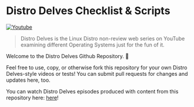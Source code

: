# Distro Delves Checklist & Scripts

[![Youtube](https://img.shields.io/badge/Egee-Youtube-e62117.svg)](https://www.youtube.com/c/Egeeirl)

> Distro Delves is the Linux Distro non-review web series on YouTube examining different Operating Systems just for the fun of it.

Welcome to the Distro Delves Github Repository. 👋

Feel free to use, copy, or otherwise fork this repository for your own Distro Delves-style videos or tests! You can submit pull requests for changes and updates here, too.

You can watch Distro Delves episodes produced with content from this repository here: [here](https://www.youtube.com/playlist?list=PLTGHiAlif1EhJg9ALaTYWgxubCVAJJGlm)!
